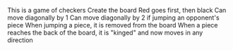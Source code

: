 This is a game of checkers
Create the board
Red goes first, then black
Can move diagonally by 1
Can move diagonally by 2 if jumping an opponent's piece
When jumping a piece, it is removed from the board
When a piece reaches the back of the board, it is "kinged" and now moves in any direction
